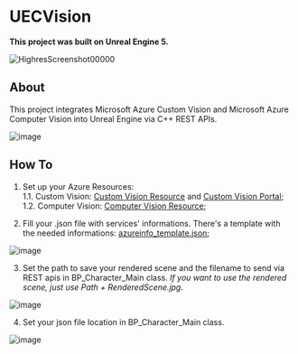 # UECVision

**This project was built on Unreal Engine 5.**

![HighresScreenshot00000](https://user-images.githubusercontent.com/77353979/158843292-6282029b-fd67-46a8-8b3b-d093b3ad4939.png)

## About

This project integrates Microsoft Azure Custom Vision and Microsoft Azure Computer Vision into Unreal Engine via C++ REST APIs.

![image](https://user-images.githubusercontent.com/77353979/158843490-7c671ab0-3e20-4bbc-b3e5-c23eaa095a9e.png)

## How To

1. Set up your Azure Resources:  
1.1. Custom Vision: [Custom Vision Resource](https://azure.microsoft.com/en-us/services/cognitive-services/custom-vision-service/) and [Custom Vision Portal](https://www.customvision.ai/);  
1.2. Computer Vision: [Computer Vision Resource](https://azure.microsoft.com/en-us/services/cognitive-services/computer-vision/);

2. Fill your .json file with services' informations. There's a template with the needed informations: [azureinfo_template.json](https://github.com/lucoiso/UECVision/blob/main/azureinfo_template.json);  

![image](https://user-images.githubusercontent.com/77353979/158842656-b1de6ce0-f11b-445d-8cc9-8b9662ee6176.png)

3. Set the path to save your rendered scene and the filename to send via REST apis in BP_Character_Main class. _If you want to use the rendered scene, just use Path + RenderedScene.jpg._  

![image](https://user-images.githubusercontent.com/77353979/158842200-cb3326a3-4b9f-4f73-970a-5fa660b9ba81.png)

4. Set your json file location in BP_Character_Main class.  

![image](https://user-images.githubusercontent.com/77353979/158842233-4df8f698-8c80-4b94-8c9a-8fce0e34b6b5.png)

